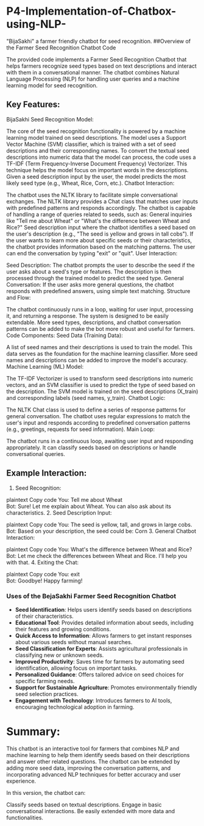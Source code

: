 # P4-Implementation-of-Chatbox-using-NLP-
"BijaSakhi" a farmer friendly chatbot for seed recognition.
##Overview of the Farmer Seed Recognition Chatbot Code

The provided code implements a Farmer Seed Recognition Chatbot that helps farmers recognize seed types based on text descriptions and interact with them in a conversational manner. The chatbot combines Natural Language Processing (NLP) for handling user queries and a machine learning model for seed recognition.

## Key Features:

BijaSakhi Seed Recognition Model:

The core of the seed recognition functionality is powered by a machine learning model trained on seed descriptions.
The model uses a Support Vector Machine (SVM) classifier, which is trained with a set of seed descriptions and their corresponding names.
To convert the textual seed descriptions into numeric data that the model can process, the code uses a TF-IDF (Term Frequency-Inverse Document Frequency) Vectorizer. This technique helps the model focus on important words in the descriptions.
Given a seed description input by the user, the model predicts the most likely seed type (e.g., Wheat, Rice, Corn, etc.).
Chatbot Interaction:

The chatbot uses the NLTK library to facilitate simple conversational exchanges. The NLTK library provides a Chat class that matches user inputs with predefined patterns and responds accordingly.
The chatbot is capable of handling a range of queries related to seeds, such as:
General inquiries like "Tell me about Wheat" or "What's the difference between Wheat and Rice?"
Seed description input where the chatbot identifies a seed based on the user's description (e.g., "The seed is yellow and grows in tall cobs").
If the user wants to learn more about specific seeds or their characteristics, the chatbot provides information based on the matching patterns.
The user can end the conversation by typing "exit" or "quit".
User Interaction:

Seed Description: The chatbot prompts the user to describe the seed if the user asks about a seed's type or features. The description is then processed through the trained model to predict the seed type.
General Conversation: If the user asks more general questions, the chatbot responds with predefined answers, using simple text matching.
Structure and Flow:

The chatbot continuously runs in a loop, waiting for user input, processing it, and returning a response.
The system is designed to be easily extendable. More seed types, descriptions, and chatbot conversation patterns can be added to make the bot more robust and useful for farmers.
Code Components:
Seed Data (Training Data):

A list of seed names and their descriptions is used to train the model.
This data serves as the foundation for the machine learning classifier. More seed names and descriptions can be added to improve the model's accuracy.
Machine Learning (ML) Model:

The TF-IDF Vectorizer is used to transform seed descriptions into numeric vectors, and an SVM classifier is used to predict the type of seed based on the description.
The SVM model is trained on the seed descriptions (X_train) and corresponding labels (seed names, y_train).
Chatbot Logic:

The NLTK Chat class is used to define a series of response patterns for general conversation.
The chatbot uses regular expressions to match the user's input and responds according to predefined conversation patterns (e.g., greetings, requests for seed information).
Main Loop:

The chatbot runs in a continuous loop, awaiting user input and responding appropriately. It can classify seeds based on descriptions or handle conversational queries.
## Example Interaction:

1. Seed Recognition:

plaintext
Copy code
You: Tell me about Wheat  
Bot: Sure! Let me explain about Wheat. You can also ask about its characteristics.
2. Seed Description Input:

plaintext
Copy code
You: The seed is yellow, tall, and grows in large cobs.  
Bot: Based on your description, the seed could be: Corn
3. General Chatbot Interaction:

plaintext
Copy code
You: What's the difference between Wheat and Rice?  
Bot: Let me check the differences between Wheat and Rice. I'll help you with that.
4. Exiting the Chat:

plaintext
Copy code
You: exit  
Bot: Goodbye! Happy farming!
### Uses of the BejaSakhi Farmer Seed Recognition Chatbot

- **Seed Identification**: Helps users identify seeds based on descriptions of their characteristics.
- **Educational Tool**: Provides detailed information about seeds, including their features and growing conditions.
- **Quick Access to Information**: Allows farmers to get instant responses about various seeds without manual searches.
- **Seed Classification for Experts**: Assists agricultural professionals in classifying new or unknown seeds.
- **Improved Productivity**: Saves time for farmers by automating seed identification, allowing focus on important tasks.
- **Personalized Guidance**: Offers tailored advice on seed choices for specific farming needs.
- **Support for Sustainable Agriculture**: Promotes environmentally friendly seed selection practices.
- **Engagement with Technology**: Introduces farmers to AI tools, encouraging technological adoption in farming.
# Summary:

This chatbot is an interactive tool for farmers that combines NLP and machine learning to help them identify seeds based on their descriptions and answer other related questions. The chatbot can be extended by adding more seed data, improving the conversation patterns, and incorporating advanced NLP techniques for better accuracy and user experience.

In this version, the chatbot can:

Classify seeds based on textual descriptions.
Engage in basic conversational interactions.
Be easily extended with more data and functionalities.


